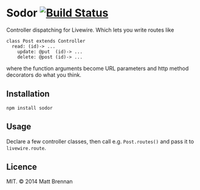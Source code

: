 # Sodor [![Build Status](https://travis-ci.org/quarterto/Sodor.svg?branch=master)](https://travis-ci.org/quarterto/Sodor)

Controller dispatching for Livewire. Which lets you write routes like

```livescript
class Post extends Controller
  read: (id)-> ...
	update: @put  (id)-> ...
	delete: @post (id)-> ...
```

where the function arguments become URL parameters and http method decorators do what you think.

## Installation

`npm install sodor`

## Usage

Declare a few controller classes, then call e.g. `Post.routes()` and pass it to `livewire.route`.

## Licence

MIT. &copy; 2014 Matt Brennan
